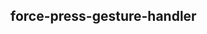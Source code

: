 ## force-press-gesture-handler

<!-- UTSCOMJSON.force-press-gesture-handler.description -->

<!-- UTSCOMJSON.force-press-gesture-handler.compatibility -->

<!-- UTSCOMJSON.force-press-gesture-handler.attribute -->

<!-- UTSCOMJSON.force-press-gesture-handler.event -->

<!-- UTSCOMJSON.force-press-gesture-handler.component_type -->

<!-- UTSCOMJSON.force-press-gesture-handler.children -->

<!-- UTSCOMJSON.force-press-gesture-handler.example -->

<!-- UTSCOMJSON.force-press-gesture-handler.reference -->

